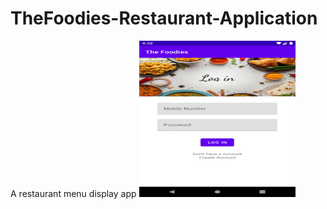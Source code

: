 # TheFoodies-Restaurant-Application
A restaurant menu  display app
<img src="images/res-1.png" width="250" height="250">

<!-- ![image1](images/res-1.png)
![image1](images/res-2.png)
![image1](images/res-3.png) -->

